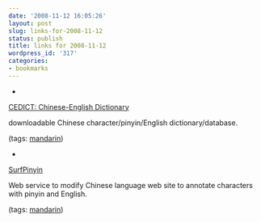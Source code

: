 ```yaml
---
date: '2008-11-12 16:05:26'
layout: post
slug: links-for-2008-11-12
status: publish
title: links for 2008-11-12
wordpress_id: '317'
categories:
- bookmarks
---
```


  * 
                

[CEDICT: Chinese-English Dictionary](http://www.mandarintools.com/cedict.html)


                

downloadable Chinese character/pinyin/English dictionary/database.


                

(tags: [mandarin](http://delicious.com/eob/mandarin))


            
  * 
                

[SurfPinyin](http://www.pinyinannotator.com/surfpinyin.php?url=http%3A%2F%2Fcn.yahoo.com%2F)


                

Web service to modify Chinese language web site to annotate characters with pinyin and English.


                

(tags: [mandarin](http://delicious.com/eob/mandarin))


            
